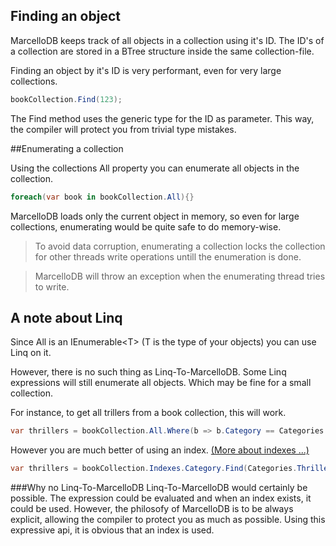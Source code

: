 ## Finding an object
MarcelloDB keeps track of all objects in a collection using it's ID. The ID's of a collection are stored in a BTree structure inside the same collection-file.

Finding an object by it's ID is very performant, even for very large collections.

```cs
bookCollection.Find(123);
```

The Find method uses the generic type for the ID as parameter. This way, the compiler will protect you from trivial type mistakes.


##Enumerating a collection

Using the collections All property you can enumerate all objects in the collection.

```cs
foreach(var book in bookCollection.All){}
```
MarcelloDB loads only the current object in memory, so even for large collections, enumerating would be quite safe to do memory-wise.

> To avoid data corruption, enumerating a collection locks the collection for other threads write operations untill the enumeration is done.

> MarcelloDB will throw an exception when the enumerating thread tries to write.

## A note about Linq
Since All is an IEnumerable&lt;T&gt; (T is the type of your objects) you can use Linq on it.

However, there is no such thing as Linq-To-MarcelloDB. Some Linq expressions will still enumerate all objects. Which may be fine for a small collection.

For instance, to get all trillers from a book collection, this will work.

```cs
var thrillers = bookCollection.All.Where(b => b.Category == Categories.Thriller);
```

However you are much better of using an index.
[(More about indexes ...)](indexes.html)
```cs
var thrillers = bookCollection.Indexes.Category.Find(Categories.Thriller);
```

###Why no Linq-To-MarcelloDB
Linq-To-MarcelloDB would certainly be possible. The expression could be evaluated and when an index exists, it could be used.
However, the philosofy of MarcelloDB is to be always explicit, allowing the compiler to protect you as much as possible.
Using this expressive api, it is obvious that an index is used.
